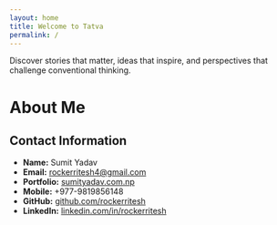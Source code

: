 ```yaml
---
layout: home
title: Welcome to Tatva
permalink: /
---
```



Discover stories that matter, ideas that inspire, and perspectives that challenge conventional thinking. 

# About Me

## Contact Information
- **Name:** Sumit Yadav
- **Email:** rockerritesh4@gmail.com
- **Portfolio:** [sumityadav.com.np](https://sumityadav.com.np)
- **Mobile:** +977-9819856148
- **GitHub:** [github.com/rockerritesh](https://github.com/rockerritesh)
- **LinkedIn:** [linkedin.com/in/rockerritesh](https://linkedin.com/in/rockerritesh)